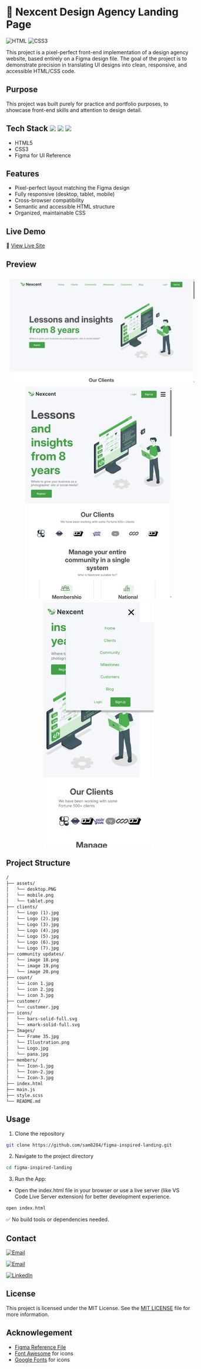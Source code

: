 
# :office: Nexcent Design Agency Landing Page
 
 
![HTML](https://img.shields.io/badge/HTML5-E34F26?style=flat&logo=html5&logoColor=white) ![CSS3](https://img.shields.io/badge/CSS3-1572B6?style=flat&logo=css3&logoColor=white)

This project is a pixel-perfect front-end implementation of a design agency website, based entirely on a Figma design file. The goal of the project is to demonstrate precision in translating UI designs into clean, responsive, and accessible HTML/CSS code.


## Purpose
This project was built purely for practice and portfolio purposes, to showcase front-end skills and attention to design detail.


## Tech Stack <img src="https://cdn.jsdelivr.net/gh/devicons/devicon/icons/html5/html5-original.svg" width="30" /> <img src="https://cdn.jsdelivr.net/gh/devicons/devicon/icons/css3/css3-original.svg" width="30" /> <img src="https://cdn.jsdelivr.net/gh/devicons/devicon/icons/figma/figma-original.svg" width="30" />


- HTML5
- CSS3 
- Figma for UI Reference
  

## Features

- Pixel-perfect layout matching the Figma design
- Fully responsive (desktop, tablet, mobile)
- Cross-browser compatibility
- Semantic and accessible HTML structure
- Organized, maintainable CSS


## Live Demo

🔗 [View Live Site](https://design-agency-basic.netlify.app/)


## Preview 

<p align="center">
  <img src="./assets/desktop.PNG" alt="Desktop" width="600" style="vertical-align: top;margin-top: 10px;" hspace="10"/>
  <img src="./assets/tablet.png" alt="Tablet" width="400" style="vertical-align: top;margin-top: 10px;" hspace="10"/>
  <img src="./assets/mobile.png" alt="Mobile" width="300" style="vertical-align: top;margin-top: 10px;" />
</p>


## Project Structure

``` 
/ 
├── assets/ 
│   └── desktop.PNG 
│   └── mobile.png 
│   └── tablet.png 
├── clients/ 
│   └── Logo (1).jpg 
│   └── Logo (2).jpg 
│   └── Logo (3).jpg 
│   └── Logo (4).jpg 
│   └── Logo (5).jpg 
│   └── Logo (6).jpg 
│   └── Logo (7).jpg 
├── community updates/ 
│   └── image 18.png 
│   └── image 19.png 
│   └── image 20.png 
├── count/ 
│   └── icon 1.jpg 
│   └── icon 2.jpg 
│   └── icon 3.jpg 
├── customer/ 
│   └── customer.jpg 
├── icons/ 
│   └── bars-solid-full.svg 
│   └── xmark-solid-full.svg 
├── Images/ 
│   └── Frame 35.jpg 
│   └── Illustration.png 
│   └── Logo.jpg 
│   └── pana.jpg 
├── members/ 
│   └── Icon-1.jpg 
│   └── Icon-2.jpg 
│   └── Icon-3.jpg 
├── index.html 
├── main.js 
├── style.scss
└── README.md 
``` 
 


## Usage
1. Clone the repository

```bash
git clone https://github.com/sam8284/figma-inspired-landing.git
```

2. Navigate to the project directory

```bash
cd figma-inspired-landing
```

3. Run the App:
- Open the index.html file in your browser or use a live server (like VS Code Live Server extension) for better development experience.

```bash
open index.html
```

✅ No build tools or dependencies needed.


## Contact

[![Email](https://img.shields.io/badge/Email-Contact%20Me-red?style=flat-square&logo=gmail)](mailto:saima.ansari8811@gmail.com)

[![Email](https://img.shields.io/badge/Email-Contact%20Me-red?style=flat-square&logo=gmail)](mailto:saima.ansari8811@gmail.com?subject=Hello&body=I%20found%20your%20project%20interesting!)

[![LinkedIn](https://img.shields.io/badge/LinkedIn-Profile-blue?style=flat-square&logo=linkedin)](https://www.linkedin.com/in/saima-ansari-developer/)



## License

This project is licensed under the MIT License. See the [MIT LICENSE](./LICENSE) file for more information.


## Acknowlegement
- [Figma Reference File](https://www.figma.com/design/MrgeaGLlU3AxATuEG3OlER/Minimal-Landing-Page-Design-%7C-Website-Home-Page-Design-%7C-Agency-Website-UI-Design--Community-?node-id=0-1&t=B9B4ENl33Eqb6foS-1)
- [Font Awesome](https://fontawesome.com/icons) for icons
- [Google Fonts](https://fonts.google.com/) for icons
